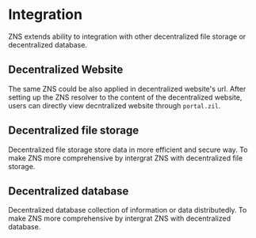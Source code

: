 # Integration

ZNS extends ability to integration with other decentralized file storage or decentralized database.

## Decentralized Website
The same ZNS could be also applied in decentralized website's url. After setting up the ZNS resolver to the content of the decentralized website, users can directly view decntralized website through `portal.zil`.

## Decentralized file storage
Decentralized file storage store data in more efficient and secure way. To make ZNS more comprehensive by intergrat ZNS with decentralized file storage.

## Decentralized database
Decentralized database collection of information or data distributedly. To make ZNS more comprehensive by intergrat ZNS with decentralized database.
